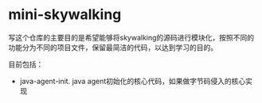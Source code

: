 # mini-skywalking

写这个仓库的主要目的是希望能够将skywalking的源码进行模块化，按照不同的功能分为不同的项目文件，保留最简洁的代码，以达到学习的目的。

目前包括：

- java-agent-init. java agent初始化的核心代码，如果做字节码侵入的核心实现